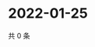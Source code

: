 # 2022-01-25

共 0 条

<!-- BEGIN WEIBO -->
<!-- 最后更新时间 Tue Jan 25 2022 01:19:49 GMT+0800 (China Standard Time) -->

<!-- END WEIBO -->
